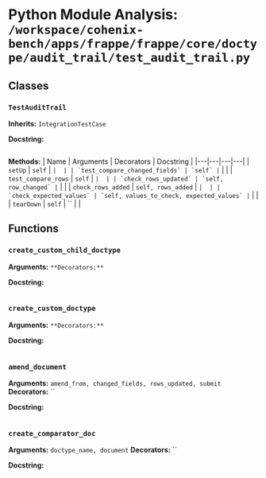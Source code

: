 # Python Module Analysis: `/workspace/cohenix-bench/apps/frappe/frappe/core/doctype/audit_trail/test_audit_trail.py`

## Classes

### `TestAuditTrail`
**Inherits:** `IntegrationTestCase`


**Docstring:**
```

```

**Methods:**
| Name | Arguments | Decorators | Docstring |
|---|---|---|---|
| `setUp` | `self` | `` |  |
| `test_compare_changed_fields` | `self` | `` |  |
| `test_compare_rows` | `self` | `` |  |
| `check_rows_updated` | `self, row_changed` | `` |  |
| `check_rows_added` | `self, rows_added` | `` |  |
| `check_expected_values` | `self, values_to_check, expected_values` | `` |  |
| `tearDown` | `self` | `` |  |





## Functions

### `create_custom_child_doctype`
**Arguments:** ``
**Decorators:** ``

**Docstring:**
```

```
### `create_custom_doctype`
**Arguments:** ``
**Decorators:** ``

**Docstring:**
```

```
### `amend_document`
**Arguments:** `amend_from, changed_fields, rows_updated, submit`
**Decorators:** ``

**Docstring:**
```

```
### `create_comparator_doc`
**Arguments:** `doctype_name, document`
**Decorators:** ``

**Docstring:**
```

```

